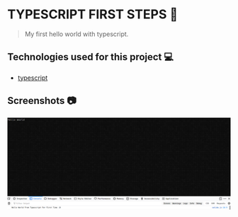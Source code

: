 # TYPESCRIPT FIRST STEPS :rocket:

> My first hello world with typescript.

## Technologies used for this project :computer:
	
- [typescript](https://www.typescriptlang.org/)
 
## Screenshots :camera:

![principal](docs/principal.png)
